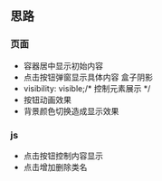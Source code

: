 ## 思路
### 页面
- 容器居中显示初始内容
- 点击按钮弹窗显示具体内容 盒子阴影
- visibility: visible;/* 控制元素展示 */
- 按钮动画效果
- 背景颜色切换造成显示效果

### js
- 点击按钮控制内容显示
- 点击增加删除类名